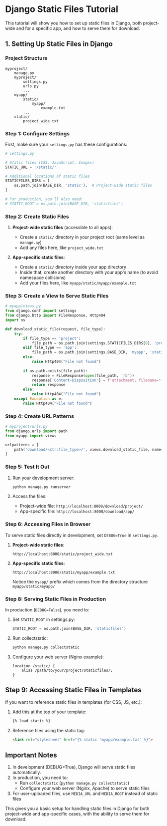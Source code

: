 # Django Static Files Tutorial

This tutorial will show you how to set up static files in Django, both project-wide and for a specific app, and how to serve them for download.

## 1. Setting Up Static Files in Django

### Project Structure
```
myproject/
    manage.py
    myproject/
        settings.py
        urls.py
        ...
    myapp/
        static/
            myapp/
                example.txt
        ...
    static/
        project_wide.txt
```

### Step 1: Configure Settings

First, make sure your `settings.py` has these configurations:

```python
# settings.py

# Static files (CSS, JavaScript, Images)
STATIC_URL = '/static/'

# Additional locations of static files
STATICFILES_DIRS = [
    os.path.join(BASE_DIR, 'static'),  # Project-wide static files
]

# For production, you'll also need:
# STATIC_ROOT = os.path.join(BASE_DIR, 'staticfiles')
```

### Step 2: Create Static Files

1. **Project-wide static files** (accessible to all apps):
   - Create a `static/` directory in your project root (same level as `manage.py`)
   - Add any files here, like `project_wide.txt`

2. **App-specific static files**:
   - Create a `static/` directory inside your app directory
   - Inside that, create another directory with your app's name (to avoid namespace collisions)
   - Add your files here, like `myapp/static/myapp/example.txt`

### Step 3: Create a View to Serve Static Files

```python
# myapp/views.py
from django.conf import settings
from django.http import FileResponse, Http404
import os

def download_static_file(request, file_type):
    try:
        if file_type == 'project':
            file_path = os.path.join(settings.STATICFILES_DIRS[0], 'project_wide.txt')
        elif file_type == 'app':
            file_path = os.path.join(settings.BASE_DIR, 'myapp', 'static', 'myapp', 'example.txt')
        else:
            raise Http404("File not found")
        
        if os.path.exists(file_path):
            response = FileResponse(open(file_path, 'rb'))
            response['Content-Disposition'] = f'attachment; filename="{os.path.basename(file_path)}"'
            return response
        else:
            raise Http404("File not found")
    except Exception as e:
        raise Http404("File not found")
```

### Step 4: Create URL Patterns

```python
# myproject/urls.py
from django.urls import path
from myapp import views

urlpatterns = [
    path('download/<str:file_type>/', views.download_static_file, name='download_file'),
]
```

### Step 5: Test It Out

1. Run your development server:
   ```bash
   python manage.py runserver
   ```

2. Access the files:
   - Project-wide file: `http://localhost:8000/download/project/`
   - App-specific file: `http://localhost:8000/download/app/`

### Step 6: Accessing Files in Browser

To serve static files directly in development, set `DEBUG=True` in `settings.py`.

1. **Project-wide static files**:
   ```
   http://localhost:8000/static/project_wide.txt
   ```

2. **App-specific static files**:
   ```
   http://localhost:8000/static/myapp/example.txt
   ```

   Notice the `myapp/` prefix which comes from the directory structure `myapp/static/myapp/`

### Step 8: Serving Static Files in Production

In production (`DEBUG=False`), you need to:

1. Set `STATIC_ROOT` in settings.py:
   ```python
   STATIC_ROOT = os.path.join(BASE_DIR, 'staticfiles')
   ```

2. Run collectstatic:
   ```bash
   python manage.py collectstatic
   ```

3. Configure your web server (Nginx example):
   ```nginx
   location /static/ {
       alias /path/to/your/project/staticfiles/;
   }
   ```


## Step 9: Accessing Static Files in Templates

If you want to reference static files in templates (for CSS, JS, etc.):

1. Add this at the top of your template:
   ```html
   {% load static %}
   ```

2. Reference files using the static tag:
   ```html
   <link rel="stylesheet" href="{% static 'myapp/example.txt' %}">
   ```

## Important Notes

1. In development (DEBUG=True), Django will serve static files automatically.
2. In production, you need to:
   - Run `collectstatic` (`python manage.py collectstatic`)
   - Configure your web server (Nginx, Apache) to serve static files
3. For user-uploaded files, use `MEDIA_URL` and `MEDIA_ROOT` instead of static files

This gives you a basic setup for handling static files in Django for both project-wide and app-specific cases, with the ability to serve them for download.
